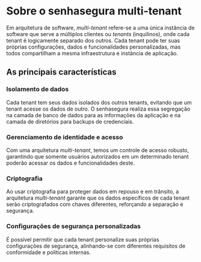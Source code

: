 # Sobre o senhasegura multi-tenant

Em arquitetura de software, *multi-tenant* refere-se a uma única instância de software que serve a múltiplos clientes ou *tenants* (inquilinos), onde cada tenant é logicamente separado dos outros. Cada tenant pode ter suas próprias configurações, dados e funcionalidades personalizadas, mas todos compartilham a mesma infraestrutura e instância de aplicação.

## As principais características

### Isolamento de dados

Cada tenant tem seus dados isolados dos outros tenants, evitando que um tenant acesse os dados de outro. O senhasegura realiza essa segregação na camada de banco de dados para as informações da aplicação e na camada de diretórios para backups de credenciais.

### Gerenciamento de identidade e acesso

Com uma arquitetura *multi-tenant*, temos um controle de acesso robusto, garantindo que somente usuários autorizados em um determinado tenant poderão acessar os dados e funcionalidades deste.

### Criptografia

Ao usar criptografia para proteger dados em repouso e em trânsito, a arquitetura *multi-tenant* garante que os dados específicos de cada tenant serão criptografados com chaves diferentes, reforçando a separação e segurança.

### Configurações de segurança personalizadas

É possível permitir que cada tenant personalize suas próprias configurações de segurança, alinhando-se com diferentes requisitos de conformidade e políticas internas.
